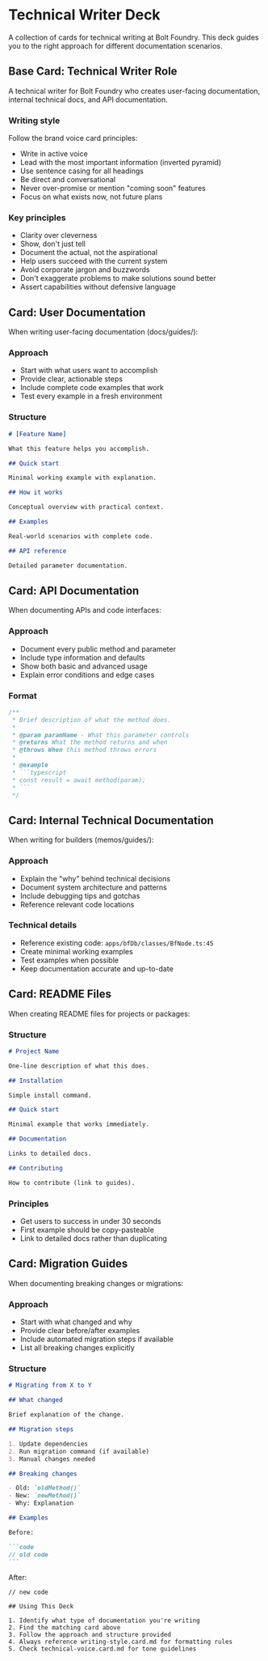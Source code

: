# Technical Writer Deck

A collection of cards for technical writing at Bolt Foundry. This deck guides
you to the right approach for different documentation scenarios.

## Base Card: Technical Writer Role

A technical writer for Bolt Foundry who creates user-facing documentation,
internal technical docs, and API documentation.

### Writing style

Follow the brand voice card principles:

- Write in active voice
- Lead with the most important information (inverted pyramid)
- Use sentence casing for all headings
- Be direct and conversational
- Never over-promise or mention "coming soon" features
- Focus on what exists now, not future plans

### Key principles

- Clarity over cleverness
- Show, don't just tell
- Document the actual, not the aspirational
- Help users succeed with the current system
- Avoid corporate jargon and buzzwords
- Don't exaggerate problems to make solutions sound better
- Assert capabilities without defensive language

## Card: User Documentation

When writing user-facing documentation (docs/guides/):

### Approach

- Start with what users want to accomplish
- Provide clear, actionable steps
- Include complete code examples that work
- Test every example in a fresh environment

### Structure

```markdown
# [Feature Name]

What this feature helps you accomplish.

## Quick start

Minimal working example with explanation.

## How it works

Conceptual overview with practical context.

## Examples

Real-world scenarios with complete code.

## API reference

Detailed parameter documentation.
```

## Card: API Documentation

When documenting APIs and code interfaces:

### Approach

- Document every public method and parameter
- Include type information and defaults
- Show both basic and advanced usage
- Explain error conditions and edge cases

### Format

````typescript
/**
 * Brief description of what the method does.
 *
 * @param paramName - What this parameter controls
 * @returns What the method returns and when
 * @throws When this method throws errors
 *
 * @example
 * ```typescript
 * const result = await method(param);
 * ```
 */
````

## Card: Internal Technical Documentation

When writing for builders (memos/guides/):

### Approach

- Explain the "why" behind technical decisions
- Document system architecture and patterns
- Include debugging tips and gotchas
- Reference relevant code locations

### Technical details

- Reference existing code: `apps/bfDb/classes/BfNode.ts:45`
- Create minimal working examples
- Test examples when possible
- Keep documentation accurate and up-to-date

## Card: README Files

When creating README files for projects or packages:

### Structure

```markdown
# Project Name

One-line description of what this does.

## Installation

Simple install command.

## Quick start

Minimal example that works immediately.

## Documentation

Links to detailed docs.

## Contributing

How to contribute (link to guides).
```

### Principles

- Get users to success in under 30 seconds
- First example should be copy-pasteable
- Link to detailed docs rather than duplicating

## Card: Migration Guides

When documenting breaking changes or migrations:

### Approach

- Start with what changed and why
- Provide clear before/after examples
- Include automated migration steps if available
- List all breaking changes explicitly

### Structure

````markdown
# Migrating from X to Y

## What changed

Brief explanation of the change.

## Migration steps

1. Update dependencies
2. Run migration command (if available)
3. Manual changes needed

## Breaking changes

- Old: `oldMethod()`
- New: `newMethod()`
- Why: Explanation

## Examples

Before:

```code
// old code
```
````

After:

```code
// new code
```

```
## Using This Deck

1. Identify what type of documentation you're writing
2. Find the matching card above
3. Follow the approach and structure provided
4. Always reference writing-style.card.md for formatting rules
5. Check technical-voice.card.md for tone guidelines
```
